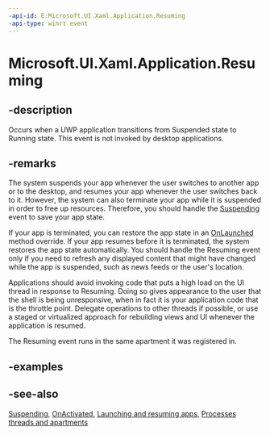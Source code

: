 ```yaml
---
-api-id: E:Microsoft.UI.Xaml.Application.Resuming
-api-type: winrt event
---
```


<!-- Event syntax
public event Windows.Foundation.EventHandler Resuming<object>
-->

# Microsoft.UI.Xaml.Application.Resuming

## -description

Occurs when a UWP application transitions from Suspended state to Running state. This event is not invoked by desktop applications.

## -remarks

The system suspends your app whenever the user switches to another app or to the desktop, and resumes your app whenever the user switches back to it. However, the system can also terminate your app while it is suspended in order to free up resources. Therefore, you should handle the [Suspending](application_suspending.md) event to save your app state.

If your app is terminated, you can restore the app state in an [OnLaunched](application_onlaunched_859642554.md) method override. If your app resumes before it is terminated, the system restores the app state automatically. You should handle the Resuming event only if you need to refresh any displayed content that might have changed while the app is suspended, such as news feeds or the user's location.

Applications should avoid invoking code that puts a high load on the UI thread in response to Resuming. Doing so gives appearance to the user that the shell is being unresponsive, when in fact it is your application code that is the throttle point. Delegate operations to other threads if possible, or use a staged or virtualized approach for rebuilding views and UI whenever the application is resumed.

The Resuming event runs in the same apartment it was registered in.

## -examples

## -see-also

[Suspending](application_suspending.md), [OnActivated](application_onactivated_603737819.md), [Launching and resuming apps](/windows/uwp/launch-resume/), [Processes threads and apartments](/en-us/windows/win32/com/processes--threads--and-apartments)
